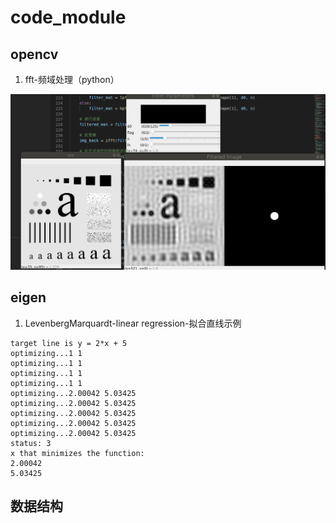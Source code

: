 # code_module


## opencv
1. fft-频域处理（python） 

![image](https://github.com/yaodix/code_module/blob/main/.pic/fft_demo.png)

## eigen  
1. LevenbergMarquardt-linear regression-拟合直线示例  
```
target line is y = 2*x + 5
optimizing...1 1
optimizing...1 1
optimizing...1 1
optimizing...1 1
optimizing...2.00042 5.03425
optimizing...2.00042 5.03425
optimizing...2.00042 5.03425
optimizing...2.00042 5.03425
optimizing...2.00042 5.03425
status: 3
x that minimizes the function: 
2.00042
5.03425
 ```

## 数据结构
